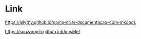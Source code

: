 

# Link
https://allythy.github.io/como-criar-documentacao-com-mkdocs

https://souzarogih.github.io/docsMe/
